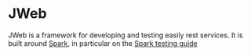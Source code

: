 # JWeb

JWeb is a framework for developing and testing easily rest services.
It is built around [Spark](http://sparkjava.com/), in particular on the [Spark testing guide](https://sparktutorials.github.io/2015/07/30/spark-testing-unit.html)
